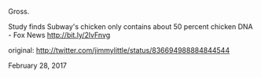 Gross. 

Study finds Subway's chicken only contains about 50 percent chicken DNA - Fox News http://bit.ly/2lvFnvg 

original: http://twitter.com/jimmylittle/status/836694988884844544 

February 28, 2017